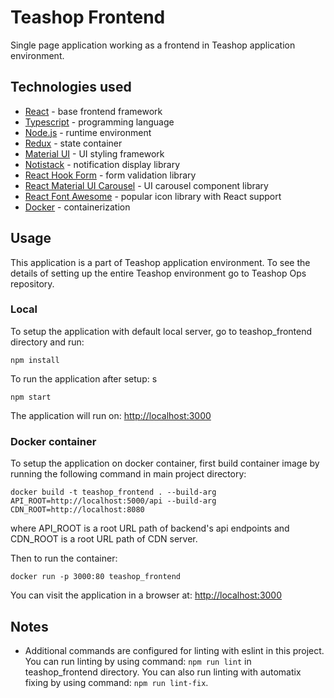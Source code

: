 # Teashop Frontend

Single page application working as a frontend in Teashop application environment.

## Technologies used
- [React](https://reactjs.org/) - base frontend framework
- [Typescript](https://www.typescriptlang.org/) - programming language
- [Node.js](https://nodejs.org/en/) - runtime environment
- [Redux](https://redux.js.org/) - state container
- [Material UI](https://material-ui.com/) - UI styling framework
- [Notistack](https://github.com/iamhosseindhv/notistack) - notification display library
- [React Hook Form](https://react-hook-form.com/) - form validation library
- [React Material UI Carousel](https://github.com/Learus/react-material-ui-carousel) - UI carousel component library
- [React Font Awesome](https://fontawesome.com/how-to-use/on-the-web/using-with/react) - popular icon library with React support
- [Docker](https://www.docker.com/) - containerization

## Usage

This application is a part of Teashop application environment. To see the details of setting up the entire Teashop environment go to Teashop Ops repository.

### Local

To setup the application with default local server, go to teashop_frontend directory and run:

```
npm install
```

To run the application after setup:
s
```
npm start
```

The application will run on: [http://localhost:3000](http://localhost:3000)

### Docker container

To setup the application on docker container, first build container image by running the following command in main project directory:

```
docker build -t teashop_frontend . --build-arg API_ROOT=http://localhost:5000/api --build-arg CDN_ROOT=http://localhost:8080
```

where API_ROOT is a root URL path of backend's api endpoints and CDN_ROOT is a root URL path of CDN server.

Then to run the container:

```
docker run -p 3000:80 teashop_frontend
```

You can visit the application in a browser at: [http://localhost:3000](http://localhost:3000)

## Notes
- Additional commands are configured for linting with eslint in this project. You can run linting by using command: ```npm run lint``` in teashop_frontend directory. You can also run linting with automatix fixing by using command: ```npm run lint-fix```.
